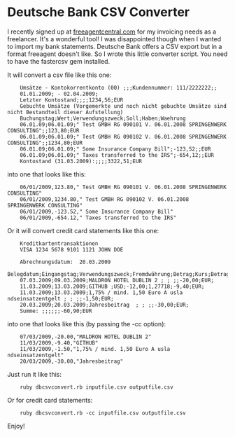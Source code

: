 Deutsche Bank CSV Converter
===========================

I recently signed up at [freeagentcentral.com][1] for my invoicing needs as a freelancer. It's a wonderful tool! I was disappointed though when I wanted to import my bank statements. Deutsche Bank offers a CSV export but in a format freeagent doesn't like. So I wrote this little converter script. You need to have the fastercsv gem installed.

[1]: http://www.freeagentcentral.com

It will convert a csv file like this one:

        Umsätze - Kontokorrentkonto (00) ;;;Kundennummer: 111/2222222;;
        01.01.2009; - 02.04.2009;
        Letzter Kontostand;;;;1234,56;EUR
        Gebuchte Umsätze (Vorgemerkte und noch nicht gebuchte Umsätze sind nicht Bestandteil dieser Aufstellung)
        Buchungstag;Wert;Verwendungszweck;Soll;Haben;Waehrung
        06.01.09;06.01.09;" Test GMBH RG 090101 V. 06.01.2008 SPRINGENWERK CONSULTING";;123,80;EUR
        06.01.09;06.01.09;" Test GMBH RG 090102 V. 06.01.2008 SPRINGENWERK CONSULTING";;1234,80;EUR
        06.01.09;06.01.09;" Some Insurance Company Bill";-123,52;;EUR
        06.01.09;06.01.09;" Taxes transferred to the IRS";-654,12;;EUR
        Kontostand (31.03.2009):;;;;3322,51;EUR
        
into one that looks like this:

        06/01/2009,123.80," Test GMBH RG 090101 V. 06.01.2008 SPRINGENWERK CONSULTING"
        06/01/2009,1234.80," Test GMBH RG 090102 V. 06.01.2008 SPRINGENWERK CONSULTING"
        06/01/2009,-123.52," Some Insurance Company Bill"
        06/01/2009,-654.12," Taxes transferred to the IRS"
        
Or it will convert credit card statements like this one:

        Kreditkartentransaktionen
        VISA 1234 5678 9101 1121 JOHN DOE
        
        Abrechnungsdatum:  20.03.2009
        Belegdatum;Eingangstag;Verwendungszweck;Fremdwährung;Betrag;Kurs;Betrag;Währung;
        07.03.2009;09.03.2009;MALDRON HOTEL DUBLIN 2 ; ; ;;-20,00;EUR;
        11.03.2009;13.03.2009;GITHUB ;USD;-12,00;1,27718;-9,40;EUR;
        11.03.2009;13.03.2009;1,75% / mind. 1,50 Euro A usla ndseinsatzentgelt ; ; ;;-1,50;EUR;
        20.03.2009;20.03.2009;Jahresbeitrag  ; ; ;;-30,00;EUR;
        Summe: ;;;;;;-60,90;EUR

into one that looks like this (by passing the -cc option):
        
        07/03/2009,-20.00,"MALDRON HOTEL DUBLIN 2"
        11/03/2009,-9.40,"GITHUB"
        11/03/2009,-1.50,"1,75% / mind. 1,50 Euro A usla ndseinsatzentgelt"
        20/03/2009,-30.00,"Jahresbeitrag"
        
Just run it like this:

        ruby dbcsvconvert.rb inputfile.csv outputfile.csv
        
Or for credit card statements:

        ruby dbcsvconvert.rb -cc inputfile.csv outputfile.csv
        
Enjoy!        
